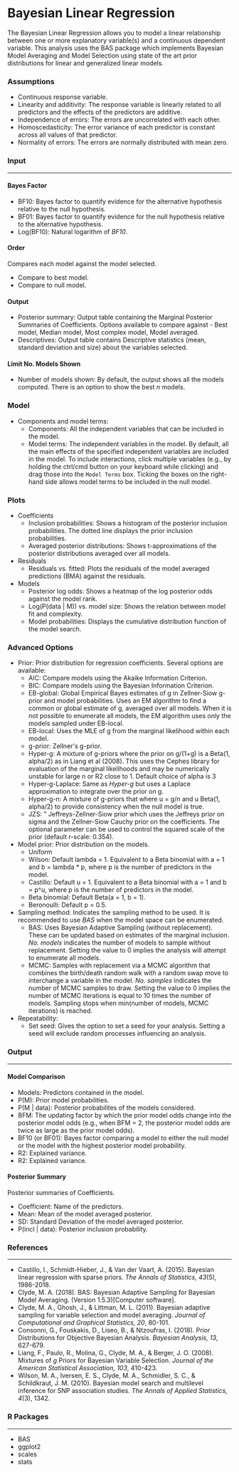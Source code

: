 Bayesian Linear Regression
===

The Bayesian Linear Regression allows you to model a linear relationship between one or more explanatory variable(s) and a continuous dependent variable. This analysis uses the BAS package which implements Bayesian Model Averaging and Model Selection using state of the art prior distributions for linear and generalized linear models.

### Assumptions
- Continuous response variable.
- Linearity and additivity: The response variable is linearly related to all predictors and the effects of the predictors are additive.
- Independence of errors: The errors are uncorrelated with each other.
- Homoscedasticity: The error variance of each predictor is constant across all values of that predictor.
- Normality of errors: The errors are normally distributed with mean zero.

### Input
---

#### Bayes Factor
  - BF10: Bayes factor to quantify evidence for the alternative hypothesis relative to the null hypothesis.
  - BF01: Bayes factor to quantify evidence for the null hypothesis relative to the alternative hypothesis.
  - Log(BF10): Natural logarithm of *BF10*.

#### Order 
Compares each model against the model selected.
  - Compare to best model.
  - Compare to null model.

#### Output
  - Posterior summary: Output table containing the Marginal Posterior Summaries of Coefficients. Options available to compare against - Best model, Median model, Most complex model, Model averaged.
  - Descriptives: Output table contains Descriptive statistics (mean, standard deviation and size) about the variables selected.

#### Limit No. Models Shown
- Number of models shown: By default, the output shows all the models computed. There is an option to show the best *n* models.

### Model
- Components and model terms: 
    - Components: All the independent variables that can be included in the model. 
    - Model terms: The independent variables in the model. By default, all the main effects of the specified independent variables are included in the model. To include interactions, click multiple variables (e.g., by holding the ctrl/cmd button on your keyboard while clicking) and drag those into the `Model Terms` box. Ticking the boxes on the right-hand side allows model terms to be included in the null model.

### Plots
- Coefficients
  - Inclusion probabilities: Shows a histogram of the posterior inclusion probabilities. The dotted line displays the prior inclusion probabilities.
  - Averaged posterior distributions: Shows t-approximations of the posterior distributions averaged over all models.
- Residuals
  - Residuals vs. fitted: Plots the residuals of the model averaged predictions (BMA) against the residuals.
- Models
  - Posterior log odds: Shows a heatmap of the log posterior odds against the model rank.
  - Log(P(data | M)) vs. model size: Shows the relation between model fit and complexity.
  - Model probabilities: Displays the cumulative distribution function of the model search.


### Advanced Options
- Prior: Prior distribution for regression coefficients. Several options are available:
  - AIC: Compare models using the Akaike Information Criterion.
  - BIC: Compare models using the Bayesian Information Criterion.
  - EB-global: Global Empirical Bayes estimates of g in Zellner-Siow g-prior and model probabilities. Uses an EM algorithm to find a common or global estimate of g, averaged over all models. When it is not possible to enumerate all models, the EM algorithm uses only the models sampled under EB-local.
  - EB-local: Uses the MLE of g from the marginal likelihood within each model.
  - g-prior: Zellner's g-prior.
  - Hyper-g: A mixture of g-priors where the prior on g/(1+g) is a Beta(1, alpha/2) as in Liang et al (2008). This uses the Cephes library for evaluation of the marginal likelihoods and may be numerically unstable for large n or R2 close to 1. Default choice of alpha is 3
  - Hyper-g-Laplace:  Same as *Hyper-g* but uses a Laplace approximation to integrate over the prior on g.
  - Hyper-g-n: A mixture of g-priors that where u = g/n and u  Beta(1, alpha/2) to provide consistency when the null model is true.
  - JZS: " Jeffreys-Zellner-Siow prior which uses the Jeffreys prior on sigma and the Zellner-Siow Cauchy prior on the coefficients. The optional parameter can be used to control the squared scale of the prior (default r-scale: 0.354).
- Model prior: Prior distribution on the models.
  - Uniform
  - Wilson: Default lambda = 1. Equivalent to a Beta binomial with a = 1 and b = lambda * p, where p is the number of predictors in the model.
  - Castillo: Default u = 1. Equivalent to a Beta binomial with a = 1 and b = p^u, where p is the number of predictors in the model.
  - Beta binomial: Default Beta(a = 1, b = 1).
  - Beronoulli: Default p = 0.5.
- Sampling method: Indicates the sampling method to be used. It is recommended to use *BAS* when the model space can be enumerated.
  - BAS: Uses Bayesian Adaptive Sampling (without replacement). These can be updated based on estimates of the marginal inclusion. *No. models* indicates the number of models to sample without replacement. Setting the value to 0 implies the analysis will attempt to enumerate all models.
  - MCMC: Samples with replacement via a MCMC algorithm that combines the birth/death random walk with a random swap move to interchange a variable in the model. *No. samples* indicates the number of MCMC samples to draw. Setting the value to 0 implies the number of MCMC iterations is equal to 10 times the number of models. Sampling stops when min(number of models, MCMC iterations) is reached.
- Repeatability:
  - Set seed: Gives the option to set a seed for your analysis. Setting a seed will exclude random processes influencing an analysis.

### Output
---

#### Model Comparison
  - Models: Predictors contained in the model.
  - P(M): Prior model probabilities.
  - P(M | data): Posterior probabilites of the models considered.
  - BFM: The updating factor by which the prior model odds change into the posterior model odds (e.g., when BFM = 2, the posterior model odds are twice as large as the prior model odds).
  - BF10 (or BF01): Bayes factor comparing a model to either the null model or the model with the highest posterior model probability.
  - R2: Explained variance.
  - R2: Explained variance.

#### Posterior Summary
Posterior summaries of Coefficients.
  - Coefficient: Name of the predictors.
  - Mean: Mean of the model averaged posterior.
  - SD: Standard Deviation of the model averaged posterior.
  - P(incl | data): Posterior inclusion probability.

### References
---
- Castillo, I., Schmidt-Hieber, J., & Van der Vaart, A. (2015). Bayesian linear regression with sparse priors. *The Annals of Statistics, 43*(5), 1986-2018.
- Clyde, M. A. (2018). BAS: Bayesian Adaptive Sampling for Bayesian Model Averaging. (Version 1.5.3)[Computer software].
- Clyde, M. A., Ghosh, J., & Littman, M. L. (2011). Bayesian adaptive sampling for variable selection and model averaging. *Journal of Computational and Graphical Statistics, 20*, 80-101.
- Consonni, G., Fouskakis, D., Liseo, B., & Ntzoufras, I. (2018). Prior Distributions for Objective Bayesian Analysis. *Bayesian Analysis, 13*, 627-679.
- Liang, F., Paulo, R., Molina, G., Clyde, M. A., & Berger, J. O. (2008). Mixtures of *g* Priors for Bayesian Variable Selection. *Journal of the American Statistical Association, 103*, 410-423.
- Wilson, M. A., Iversen, E. S., Clyde, M. A., Schmidler, S. C., & Schildkraut, J. M. (2010). Bayesian model search and multilevel inference for SNP association studies. *The Annals of Applied Statistics, 4*(3), 1342.

### R Packages
---
- BAS
- ggplot2
- scales
- stats
